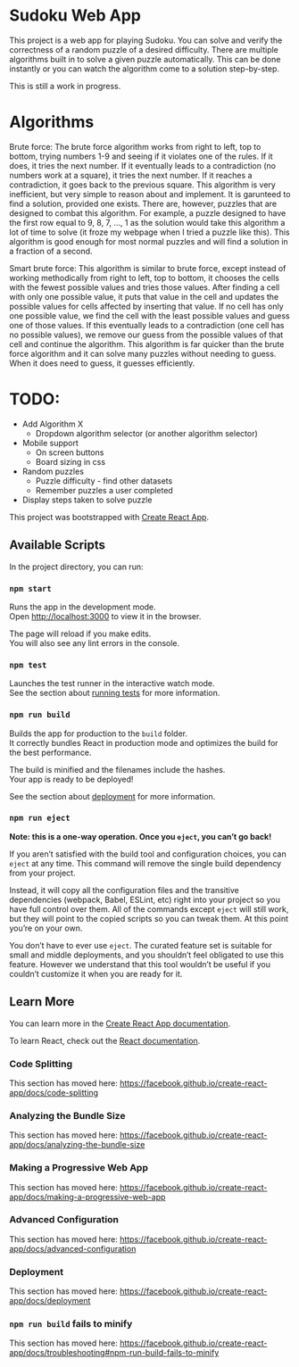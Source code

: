 # Sudoku Web App

This project is a web app for playing Sudoku. You can solve and verify the correctness of a random puzzle of a desired difficulty. There are multiple algorithms built in to solve a given puzzle automatically. This can be done instantly or you can watch the algorithm come to a solution step-by-step.

This is still a work in progress.

# Algorithms

Brute force:
The brute force algorithm works from right to left, top to bottom, trying numbers 1-9 and seeing if it violates one of the rules. If it does, it tries the next number. If it eventually leads to a contradiction (no numbers work at a square), it tries the next number. If it reaches a contradiction, it goes back to the previous square. This algorithm is very inefficient, but very simple to reason about and implement. It is garunteed to find a solution, provided one exists. There are, however, puzzles that are designed to combat this algorithm. For example, a puzzle designed to have the first row equal to 9, 8, 7, ..., 1 as the solution would take this algorithm a lot of time to solve (it froze my webpage when I tried a puzzle like this). This algorithm is good enough for most normal puzzles and will find a solution in a fraction of a second.

Smart brute force:
This algorithm is similar to brute force, except instead of working methodically from right to left, top to bottom, it chooses the cells with the fewest possible values and tries those values. After finding a cell with only one possible value, it puts that value in the cell and updates the possible values for cells affected by inserting that value. If no cell has only one possible value, we find the cell with the least possible values and guess one of those values. If this eventually leads to a contradiction (one cell has no possible values), we remove our guess from the possible values of that cell and continue the algorithm. This algorithm is far quicker than the brute force algorithm and it can solve many puzzles without needing to guess. When it does need to guess, it guesses efficiently.

# TODO:

- Add Algorithm X
  + Dropdown algorithm selector (or another algorithm selector)
- Mobile support
  + On screen buttons
  + Board sizing in css
- Random puzzles
  + Puzzle difficulty - find other datasets
  + Remember puzzles a user completed
- Display steps taken to solve puzzle

This project was bootstrapped with [Create React App](https://github.com/facebook/create-react-app).

## Available Scripts

In the project directory, you can run:

### `npm start`

Runs the app in the development mode.<br />
Open [http://localhost:3000](http://localhost:3000) to view it in the browser.

The page will reload if you make edits.<br />
You will also see any lint errors in the console.

### `npm test`

Launches the test runner in the interactive watch mode.<br />
See the section about [running tests](https://facebook.github.io/create-react-app/docs/running-tests) for more information.

### `npm run build`

Builds the app for production to the `build` folder.<br />
It correctly bundles React in production mode and optimizes the build for the best performance.

The build is minified and the filenames include the hashes.<br />
Your app is ready to be deployed!

See the section about [deployment](https://facebook.github.io/create-react-app/docs/deployment) for more information.

### `npm run eject`

**Note: this is a one-way operation. Once you `eject`, you can’t go back!**

If you aren’t satisfied with the build tool and configuration choices, you can `eject` at any time. This command will remove the single build dependency from your project.

Instead, it will copy all the configuration files and the transitive dependencies (webpack, Babel, ESLint, etc) right into your project so you have full control over them. All of the commands except `eject` will still work, but they will point to the copied scripts so you can tweak them. At this point you’re on your own.

You don’t have to ever use `eject`. The curated feature set is suitable for small and middle deployments, and you shouldn’t feel obligated to use this feature. However we understand that this tool wouldn’t be useful if you couldn’t customize it when you are ready for it.

## Learn More

You can learn more in the [Create React App documentation](https://facebook.github.io/create-react-app/docs/getting-started).

To learn React, check out the [React documentation](https://reactjs.org/).

### Code Splitting

This section has moved here: https://facebook.github.io/create-react-app/docs/code-splitting

### Analyzing the Bundle Size

This section has moved here: https://facebook.github.io/create-react-app/docs/analyzing-the-bundle-size

### Making a Progressive Web App

This section has moved here: https://facebook.github.io/create-react-app/docs/making-a-progressive-web-app

### Advanced Configuration

This section has moved here: https://facebook.github.io/create-react-app/docs/advanced-configuration

### Deployment

This section has moved here: https://facebook.github.io/create-react-app/docs/deployment

### `npm run build` fails to minify

This section has moved here: https://facebook.github.io/create-react-app/docs/troubleshooting#npm-run-build-fails-to-minify
